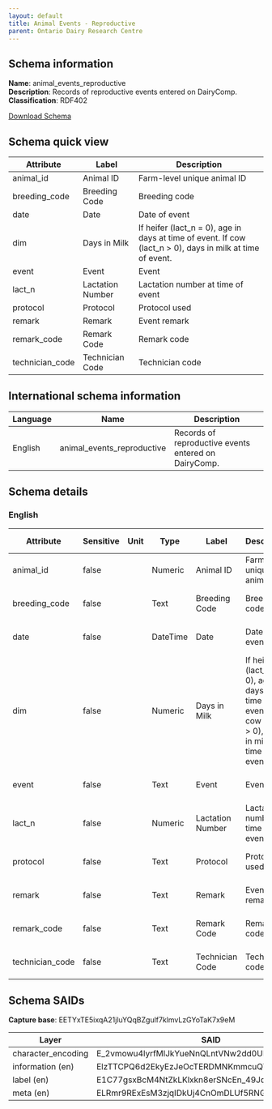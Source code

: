 ```yaml
---
layout: default  
title: Animal Events - Reproductive  
parent: Ontario Dairy Research Centre  
---
```


## Schema information

**Name**: animal_events_reproductive  
**Description**: Records of reproductive events entered on DairyComp.  
**Classification**: RDF402  

[Download Schema](Schema_Animal_Events_Reproductive.zip)

## Schema quick view

| Attribute | Label | Description |
| --- | --- | --- |
| animal_id | Animal ID | Farm-level unique animal ID |
| breeding_code | Breeding Code | Breeding code |
| date | Date | Date of event |
| dim | Days in Milk | If heifer (lact_n = 0), age in days at time of event. If cow (lact_n > 0), days in milk at time of event. |
| event | Event | Event |
| lact_n | Lactation Number | Lactation number at time of event |
| protocol | Protocol | Protocol used |
| remark | Remark | Event remark |
| remark_code | Remark Code | Remark code |
| technician_code | Technician Code | Technician code |

## International schema information

| Language | Name | Description |
| --- | --- | --- |
| English | animal_events_reproductive | Records of reproductive events entered on DairyComp. |

## Schema details

### English

| Attribute | Sensitive | Unit | Type | Label | Description | List | Character encoding |
| --- | --- | --- | --- | --- | --- | --- | --- |
| animal_id | false |  | Numeric | Animal ID | Farm-level unique animal ID | Not a list | utf-8 |
| breeding_code | false |  | Text | Breeding Code | Breeding code | Not a list | utf-8 |
| date | false |  | DateTime | Date | Date of event | Not a list | utf-8 |
| dim | false |  | Numeric | Days in Milk | If heifer (lact_n = 0), age in days at time of event. If cow (lact_n > 0), days in milk at time of event. | Not a list | utf-8 |
| event | false |  | Text | Event | Event | Not a list | utf-8 |
| lact_n | false |  | Numeric | Lactation Number | Lactation number at time of event | Not a list | utf-8 |
| protocol | false |  | Text | Protocol | Protocol used | Not a list | utf-8 |
| remark | false |  | Text | Remark | Event remark | Not a list | utf-8 |
| remark_code | false |  | Text | Remark Code | Remark code | Not a list | utf-8 |
| technician_code | false |  | Text | Technician Code | Technician code | Not a list | utf-8 |

## Schema SAIDs

**Capture base**: EETYxTE5ixqA21jluYQqBZgulf7klmvLzGYoTaK7x9eM

| Layer | SAID |
| --- | --- |
| character_encoding | E_2vmowu4lyrfMlJkYueNnQLntVNw2dd0UPMMQIIuVA8 |
| information (en) | ElzTTCPQ6d2EkyEzJeOcTERDMNKmmcuQYNPn18vDxe0U |
| label (en) | E1C77gsxBcM4NtZkLKlxkn8erSNcEn_49JquXvvAdy4s |
| meta (en) | ELRmr9RExEsM3zjqIDkUj4CnOmDLUf5RNGLeMsiQBQiY |
